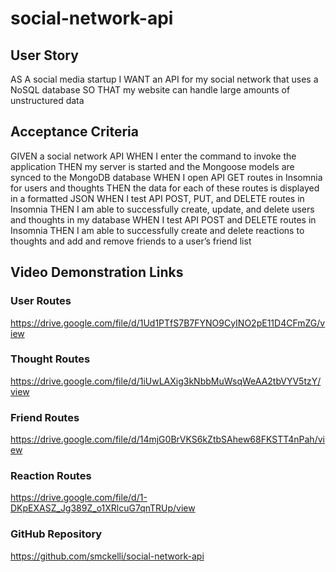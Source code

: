 # social-network-api

## User Story

AS A social media startup
I WANT an API for my social network that uses a NoSQL database
SO THAT my website can handle large amounts of unstructured data

## Acceptance Criteria

GIVEN a social network API
WHEN I enter the command to invoke the application
THEN my server is started and the Mongoose models are synced to the MongoDB database
WHEN I open API GET routes in Insomnia for users and thoughts
THEN the data for each of these routes is displayed in a formatted JSON
WHEN I test API POST, PUT, and DELETE routes in Insomnia
THEN I am able to successfully create, update, and delete users and thoughts in my database
WHEN I test API POST and DELETE routes in Insomnia
THEN I am able to successfully create and delete reactions to thoughts and add and remove friends to a user’s friend list

## Video Demonstration Links

### User Routes

https://drive.google.com/file/d/1Ud1PTfS7B7FYNO9CyINO2pE11D4CFmZG/view

### Thought Routes

https://drive.google.com/file/d/1iUwLAXig3kNbbMuWsqWeAA2tbVYV5tzY/view

### Friend Routes

https://drive.google.com/file/d/14mjG0BrVKS6kZtbSAhew68FKSTT4nPah/view

### Reaction Routes

https://drive.google.com/file/d/1-DKpEXASZ_Jg389Z_o1XRlcuG7qnTRUp/view

### GitHub Repository

https://github.com/smckelli/social-network-api





